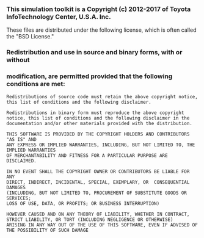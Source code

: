 ### This simulation toolkit is a Copyright (c) 2012-2017 of Toyota InfoTechnology Center, U.S.A. Inc.

These files are distributed under the following license, which is often called
the "BSD License."

### Redistribution and use in source and binary forms, with or without 
### modification, are permitted provided that the following conditions are met:

```
Redistributions of source code must retain the above copyright notice, 
this list of conditions and the following disclaimer.
```
```
Redistributions in binary form must reproduce the above copyright 
notice, this list of conditions and the following disclaimer in the 
documentation and/or other materials provided with the distribution.
```
```
THIS SOFTWARE IS PROVIDED BY THE COPYRIGHT HOLDERS AND CONTRIBUTORS "AS IS" AND 
ANY EXPRESS OR IMPLIED WARRANTIES, INCLUDING, BUT NOT LIMITED TO, THE IMPLIED WARRANTIES 
OF MERCHANTABILITY AND FITNESS FOR A PARTICULAR PURPOSE ARE DISCLAIMED. 
```
```
IN NO EVENT SHALL THE COPYRIGHT OWNER OR CONTRIBUTORS BE LIABLE FOR ANY 
DIRECT, INDIRECT, INCIDENTAL, SPECIAL, EXEMPLARY, OR  CONSEQUENTIAL DAMAGES 
(INCLUDING, BUT NOT LIMITED TO, PROCUREMENT OF SUBSTITUTE GOODS OR SERVICES; 
LOSS OF USE, DATA, OR PROFITS; OR BUSINESS INTERRUPTION)
```
```
HOWEVER CAUSED AND ON ANY THEORY OF LIABILITY, WHETHER IN CONTRACT, 
STRICT LIABILITY, OR TORT (INCLUDING NEGLIGENCE OR OTHERWISE)
ARISING IN ANY WAY OUT OF THE USE OF THIS SOFTWARE, EVEN IF ADVISED OF THE POSSIBILITY OF SUCH DAMAGE
```
